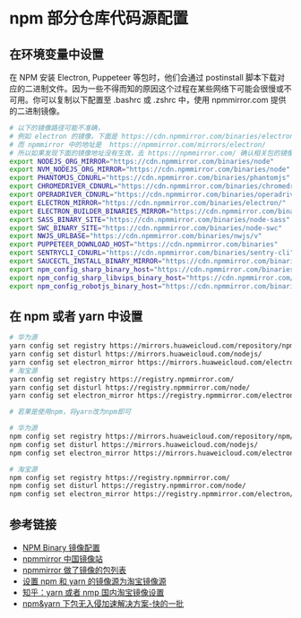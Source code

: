 # npm 部分仓库代码源配置

## 在环境变量中设置

在 NPM 安装 Electron, Puppeteer 等包时，他们会通过 postinstall 脚本下载对应的二进制文件。因为一些不得而知的原因这个过程在某些网络下可能会很慢或不可用。你可以复制以下配置至 .bashrc 或 .zshrc 中，使用 npmmirror.com 提供的二进制镜像。

```bash
# 以下的镜像路径可能不准确，
# 例如 electron 的镜像，下面是 https://cdn.npmmirror.com/binaries/electron/
# 而 npmmirror 中的地址是  https://npmmirror.com/mirrors/electron/
# 所以如果发现下面的镜像地址没有生效，去 https://npmmirror.com/ 确认相关包的镜像地址
export NODEJS_ORG_MIRROR="https://cdn.npmmirror.com/binaries/node"
export NVM_NODEJS_ORG_MIRROR="https://cdn.npmmirror.com/binaries/node"
export PHANTOMJS_CDNURL="https://cdn.npmmirror.com/binaries/phantomjs"
export CHROMEDRIVER_CDNURL="https://cdn.npmmirror.com/binaries/chromedriver"
export OPERADRIVER_CDNURL="https://cdn.npmmirror.com/binaries/operadriver"
export ELECTRON_MIRROR="https://cdn.npmmirror.com/binaries/electron/"
export ELECTRON_BUILDER_BINARIES_MIRROR="https://cdn.npmmirror.com/binaries/electron-builder-binaries/"
export SASS_BINARY_SITE="https://cdn.npmmirror.com/binaries/node-sass"
export SWC_BINARY_SITE="https://cdn.npmmirror.com/binaries/node-swc"
export NWJS_URLBASE="https://cdn.npmmirror.com/binaries/nwjs/v"
export PUPPETEER_DOWNLOAD_HOST="https://cdn.npmmirror.com/binaries"
export SENTRYCLI_CDNURL="https://cdn.npmmirror.com/binaries/sentry-cli"
export SAUCECTL_INSTALL_BINARY_MIRROR="https://cdn.npmmirror.com/binaries/saucectl"
export npm_config_sharp_binary_host="https://cdn.npmmirror.com/binaries/sharp"
export npm_config_sharp_libvips_binary_host="https://cdn.npmmirror.com/binaries/sharp-libvips"
export npm_config_robotjs_binary_host="https://cdn.npmmirror.com/binaries/robotj"
```

## 在 npm 或者 yarn 中设置

```bash
# 华为源
yarn config set registry https://mirrors.huaweicloud.com/repository/npm/
yarn config set disturl https://mirrors.huaweicloud.com/nodejs/
yarn config set electron_mirror https://mirrors.huaweicloud.com/electron/
# 淘宝源
yarn config set registry https://registry.npmmirror.com/
yarn config set disturl https://registry.npmmirror.com/node/
yarn config set electron_mirror https://registry.npmmirror.com/electron/

# 若果是使用npm，将yarn改为npm即可

# 华为源
npm config set registry https://mirrors.huaweicloud.com/repository/npm/
npm config set disturl https://mirrors.huaweicloud.com/nodejs/
npm config set electron_mirror https://mirrors.huaweicloud.com/electron/

# 淘宝源
npm config set registry https://registry.npmmirror.com/
npm config set disturl https://registry.npmmirror.com/node/
npm config set electron_mirror https://registry.npmmirror.com/electron/

```

## 参考链接

- [NPM Binary 镜像配置](https://antfu.me/posts/npm-binary-mirrors)
- [npmmirror 中国镜像站](https://npmmirror.com/)
- [npmmirror 做了镜像的包列表](https://registry.npmmirror.com/binary.html)
- [设置 npm 和 yarn 的镜像源为淘宝镜像源](https://gist.github.com/lvxianchao/2dcba1a93422037273dd41a924ddaab9)
- [知乎：yarn 或者 nmp 国内淘宝镜像设置](https://zhuanlan.zhihu.com/p/220474744)
- [npm&yarn 下包无入侵加速解决方案-快的一批](https://segmentfault.com/a/1190000023359651)

